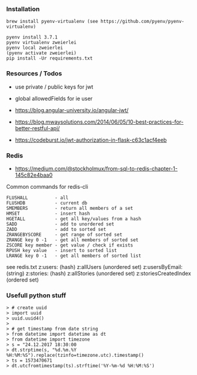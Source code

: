 ### Installation
```
brew install pyenv-virtualenv (see https://github.com/pyenv/pyenv-virtualenv)

pyenv install 3.7.1
pyenv virtualenv zweierlei
pyenv local zweierlei
(pyenv activate zweierlei)
pip install -Ur requirements.txt
```

### Resources / Todos
- use private / public keys for jwt
- global allowedFields for ie user

- https://blog.angular-university.io/angular-jwt/
- https://blog.mwaysolutions.com/2014/06/05/10-best-practices-for-better-restful-api/
- https://codeburst.io/jwt-authorization-in-flask-c63c1acf4eeb

### Redis
- https://medium.com/@stockholmux/from-sql-to-redis-chapter-1-145c82e4baa0

Common commands for redis-cli
```
FLUSHALL          - all
FLUSHDB           - current db
SMEMBERS          - return all members of a set
HMSET             - insert hash
HGETALL	          - get all key/values from a hash
SADD              - add to unordered set
ZADD	          - add to sorted set
ZRANGEBYSCORE     - get range of sorted set
ZRANGE key 0 -1   - get all members of sorted set
ZSCORE key member - get value / check if exists
RPUSH key value   - insert to sorted list
LRANGE key 0 -1   - get all members of sorted list
```

see redis.txt
z:users:<id>           (hash)
z:allUsers             (unordered set)
z:usersByEmail:<email> (string)
z:stories:<id>         (hash)
z:allStories           (unordered set)
z:storiesCreatedIndex  (ordered set)


### Usefull python stuff
```
> # create uuid
> import uuid
> uuid.uuid4()
>
> # get timestamp from date string
> from datetime import datetime as dt
> from datetime import timezone
> s = "24.12.2017 18:30:00
> dt.strptime(s, "%d.%m.%Y %H:%M:%S").replace(tzinfo=timezone.utc).timestamp()
> ts = 1573470671
> dt.utcfromtimestamp(ts).strftime('%Y-%m-%d %H:%M:%S')
